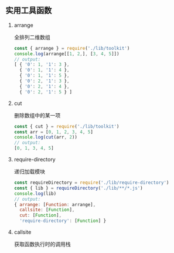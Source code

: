 ## 实用工具函数
1. arrange

   全排列二维数组

   ```javascript
   const { arrange } = require('./lib/toolkit')
   console.log(arrange[[1, 2,], [3, 4, 5]])
   // output:
   [ { '0': 1, '1': 3 },
     { '0': 1, '1': 4 },
     { '0': 1, '1': 5 },
     { '0': 2, '1': 3 },
     { '0': 2, '1': 4 },
     { '0': 2, '1': 5 } ]
   ```

2. cut

   删除数组中的某一项

   ```javascript
   const { cut } = require('./lib/toolkit')
   const arr = [0, 1, 2, 3, 4, 5]
   console.log(cut(arr, 2))
   // output:
   [0, 1, 3, 4, 5]
   ```

3. require-directory

   递归加载模块

   ```javascript
   const requireDirectory = require('./lib/require-directory')
   const { lib } = requireDirectory('./lib/**/*.js')
   console.log(lib)
   // output:
   { arrange: [Function: arrange],
     callsite: [Function],
     cut: [Function],
     'require-directory': [Function] }
   ```

4. callsite

   获取函数执行时的调用栈
